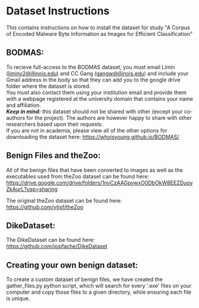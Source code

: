 # Dataset Instructions

This contains instructions on how to install the dataset for study "A Corpus of Encoded Malware Byte Information as Images for Efficient Classification"

## BODMAS:
To recieve full-access to the BODMAS dataset, you must email Limin (liminy2@illinois.edu) and CC Gang (gangw@illinois.edu) and include your Gmail address in the body so that they can add you to the google drive folder where the dataset is stored.<br />You must also contact them using your institution email and provide them with a webpage registered at the university domain that contains your name and affiliation.<br />
***Keep in mind:*** this dataset should not be shared with other (except your co-authors for the project). The authors are however happy to share with other researchers based upon their requests.<br />
If you are not in academia, please view all of the other options for downloading the dataset here: https://whyisyoung.github.io/BODMAS/

## Benign Files and theZoo:
All of the benign files that have been converted to images as well as the executables used from theZoo dataset can be found here: 
https://drive.google.com/drive/folders/1nvCzAAGpywxO0DbOkW8EEZDuoyZkAurL?usp=sharing

The original theZoo dataset can be found here:
https://github.com/ytisf/theZoo

## DikeDataset:
The DikeDataset can be found here:
https://github.com/iosifache/DikeDataset

## Creating your own benign dataset:
To create a custom dataset of benign files, we have created the gather_files.py python script, which will search for every '.exe' files on your computer and copy those files to a given directory, while ensuring each file is unique.

